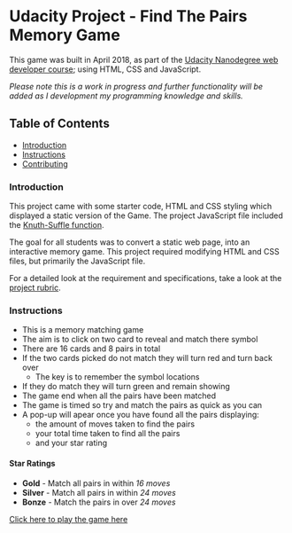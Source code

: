 # Udacity Project - Find The Pairs Memory Game

This game was built in April 2018, as part of the [Udacity Nanodegree web developer course](https://eu.udacity.com/course/front-end-web-developer-nanodegree--nd001); using HTML, CSS and JavaScript.

*Please note this is a work in progress and further functionality will be added as I development my programming knowledge and skills.*

## Table of Contents

* [Introduction](#introduction)
* [Instructions](#instructions)
* [Contributing](#contributing)

### Introduction

This project came with some starter code, HTML and CSS styling which displayed a static version of the Game. The project JavaScript file included the [Knuth-Suffle function](https://github.com/Daplie/knuth-shuffle).

The goal for all students was to convert a static web page, into an interactive memory game. This project required modifying HTML and CSS files, but primarily the JavaScript file.

For a detailed look at the requirement and specifications, take a look at the [project rubric](https://review.udacity.com/#!/rubrics/591/view).

### Instructions

- This is a memory matching game
- The aim is to click on two card to reveal and match there symbol
- There are 16 cards and 8 pairs in total
- If the two cards picked do not match they will turn red and turn back over
  * The key is to remember the symbol locations
- If they do match they will turn green and remain showing
- The game end when all the pairs have been matched
- The game is timed so try and match the pairs as quick as you can
- A pop-up will apear once you have found all the pairs displaying:
  * the amount of moves taken to find the pairs
  * your total time taken to find all the pairs
  * and your star rating

#### Star Ratings

- **Gold** - Match all pairs in within _16 moves_
- **Silver** - Match all pairs in within _24 moves_
- **Bonze** - Match the pairs in over _24 moves_


[Click here to play the game here](https://sanderson781.github.io/fend-project-memory-game/)
